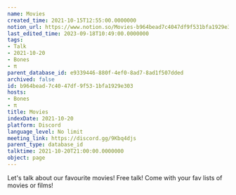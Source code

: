 ```yaml
---
name: Movies
created_time: 2021-10-15T12:55:00.0000000
notion_url: https://www.notion.so/Movies-b964bead7c4047df9f531bfa1929e303
last_edited_time: 2023-09-18T10:49:00.0000000
tags:
- Talk
- 2021-10-20
- Bones
- π
parent_database_id: e9339446-880f-4ef0-8ad7-8ad1f507dded
archived: false
id: b964bead-7c40-47df-9f53-1bfa1929e303
hosts:
- Bones
- π
title: Movies
indexDate: 2021-10-20
platform: Discord
language_level: No limit
meeting_link: https://discord.gg/9Kbq4djs
parent_type: database_id
talktime: 2021-10-20T21:00:00.0000000
object: page
---
```


Let's talk about our favourite movies!
Free talk! Come with your fav lists of movies or films!


